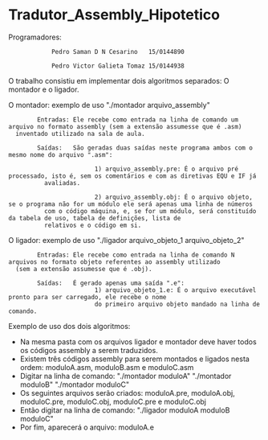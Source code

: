 # Tradutor_Assembly_Hipotetico
Programadores:  
				
				Pedro Saman D N Cesarino   15/0144890
                
				Pedro Victor Galieta Tomaz 15/0144938

O trabalho consistiu em implementar dois algoritmos separados: O montador e o ligador.

O montador: exemplo de uso "./montador arquivo_assembly"
            
			Entradas: Ele recebe como entrada na linha de comando um arquivo no formato assembly (sem a extensão assumesse que é .asm) 
      inventado utilizado na sala de aula.  
            
			Saídas:   São geradas duas saídas neste programa ambos com o mesmo nome do arquivo ".asm":
                            
							1) arquivo_assembly.pre: É o arquivo pré processado, isto é, sem os comentários e com as diretivas EQU e IF já 
              avaliadas.
                            
							2) arquivo_assembly.obj: É o arquivo objeto, se o programa não for um módulo ele será apenas uma linha de números 
              com o código máquina, e, se for um módulo, será constituído da tabela de uso, tabela de definições, lista de 
              relativos e o código em si.

O ligador: exemplo de uso "./ligador arquivo_objeto_1 arquivo_objeto_2"
            
			Entradas: Ele recebe como entrada na linha de comando N arquivos no formato objeto referentes ao assembly utilizado 
      (sem a extensão assumesse que é .obj).
            
			Saídas:   É gerado apenas uma saída ".e":
                            1) arquivo_objeto_1.e: É o arquivo executável pronto para ser carregado, ele recebe o nome 
                            do primeiro arquivo objeto mandado na linha de comando.

Exemplo de uso dos dois algoritmos:
  - Na mesma pasta com os arquivos ligador e montador deve haver todos os códigos assembly a serem traduzidos.
  - Existem três códigos assembly para serem montados e ligados nesta ordem: moduloA.asm, moduloB.asm e moduloC.asm
  - Digitar na linha de comando: "./montador moduloA"
                                 "./montador moduloB"
                                 "./montador moduloC"
  - Os seguintes arquivos serão criados: moduloA.pre, moduloA.obj, moduloC.pre, moduloC.obj, moduloC.pre e moduloC.obj
  - Então digitar na linha de comando:  "./ligador moduloA moduloB moduloC"
  - Por fim, aparecerá o arquivo: moduloA.e
